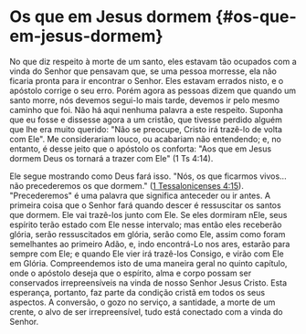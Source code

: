 # Os que em Jesus dormem {#os-que-em-jesus-dormem}

No que diz respeito à morte de um santo, eles estavam tão ocupados com a vinda do Senhor que pensavam que, se uma pessoa morresse, ela não ficaria pronta para ir encontrar o Senhor. Eles estavam errados nisto, e o apóstolo corrige o seu erro. Porém agora as pessoas dizem que quando um santo morre, nós devemos segui-lo mais tarde, devemos ir pelo mesmo caminho que foi. Não há aqui nenhuma palavra a este respeito. Suponha que eu fosse e dissesse agora a um cristão, que tivesse perdido alguém que lhe era muito querido: &quot;Não se preocupe, Cristo irá trazê-lo de volta com Ele&quot;. Me considerariam louco, ou acabariam não entendendo; e, no entanto, é desse jeito que o apóstolo os conforta: &quot;Aos que em Jesus dormem Deus os tornará a trazer com Ele&quot; (1 Ts 4:14).

Ele segue mostrando como Deus fará isso. &quot;Nós, os que ficarmos vivos... não precederemos os que dormem.&quot; ([1 Tessalonicenses 4:15](http://bibliaonline.com.br/acf/1ts/4/15)). &quot;Precederemos&quot; é uma palavra que significa anteceder ou ir antes. A primeira coisa que o Senhor fará quando descer é ressuscitar os santos que dormem. Ele vai trazê-los junto com Ele. Se eles dormiram nEle, seus espírito terão estado com Ele nesse intervalo; mas então eles receberão glória, serão ressuscitados em glória, serão como Ele, assim como foram semelhantes ao primeiro Adão, e, indo encontrá-Lo nos ares, estarão para sempre com Ele; e quando Ele vier irá trazê-los Consigo, e virão com Ele em Glória. Compreendemos isto de uma maneira geral no quinto capítulo, onde o apóstolo deseja que o espírito, alma e corpo possam ser conservados irrepreensíveis na vinda de nosso Senhor Jesus Cristo. Esta esperança, portanto, faz parte da condição cristã em todos os seus aspectos. A conversão, o gozo no serviço, a santidade, a morte de um crente, o alvo de ser irrepreensível, tudo está conectado com a vinda do Senhor.